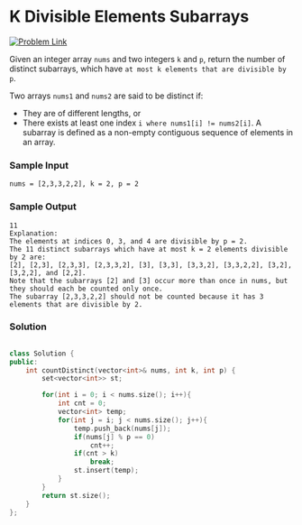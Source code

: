 #  K Divisible Elements Subarrays

[![Problem Link](https://img.shields.io/badge/-LeetCode-FFA116?style=for-the-badge&logo=LeetCode&logoColor=black)](https://leetcode.com/problems/k-divisible-elements-subarrays/description/)

Given an integer array `nums` and two integers `k` and `p`, return the number of distinct subarrays, 
which have `at most k elements that are divisible by p`.

Two arrays `nums1` and `nums2` are said to be distinct if:
- They are of different lengths, or
- There exists at least one index `i where nums1[i] != nums2[i]`.
A subarray is defined as a non-empty contiguous sequence of elements in an array.

### Sample Input
```
nums = [2,3,3,2,2], k = 2, p = 2
```
### Sample Output
```
11
Explanation:
The elements at indices 0, 3, and 4 are divisible by p = 2.
The 11 distinct subarrays which have at most k = 2 elements divisible by 2 are:
[2], [2,3], [2,3,3], [2,3,3,2], [3], [3,3], [3,3,2], [3,3,2,2], [3,2], [3,2,2], and [2,2].
Note that the subarrays [2] and [3] occur more than once in nums, but they should each be counted only once.
The subarray [2,3,3,2,2] should not be counted because it has 3 elements that are divisible by 2.
```

### Solution
```cpp

class Solution {
public:
    int countDistinct(vector<int>& nums, int k, int p) {
        set<vector<int>> st;

        for(int i = 0; i < nums.size(); i++){
            int cnt = 0;
            vector<int> temp;
            for(int j = i; j < nums.size(); j++){
                temp.push_back(nums[j]);
                if(nums[j] % p == 0)
                    cnt++;
                if(cnt > k)
                    break;
                st.insert(temp);
            }
        }
        return st.size();
    }
};
```
